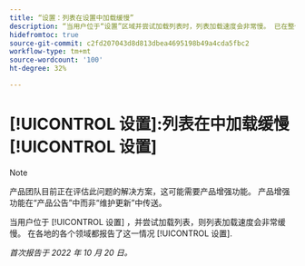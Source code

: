 ```yaml
---
title: “设置：列表在设置中加载缓慢”
description: “当用户位于“设置”区域并尝试加载列表时，列表加载速度会非常慢。 已在整个安装程序的各个区域报告了此问题。”
hidefromtoc: true
source-git-commit: c2fd207043d8d813dbea4695198b49a4cda5fbc2
workflow-type: tm+mt
source-wordcount: '100'
ht-degree: 32%

---
```



# [!UICONTROL 设置]:列表在中加载缓慢 [!UICONTROL 设置]

>[!NOTE]
>
>产品团队目前正在评估此问题的解决方案，这可能需要产品增强功能。 产品增强功能在“产品公告”中而非“维护更新”中传送。

当用户位于 [!UICONTROL 设置] ，并尝试加载列表，则列表加载速度会非常缓慢。 在各地的各个领域都报告了这一情况 [!UICONTROL 设置].

_首次报告于 2022 年 10 月 20 日。_

